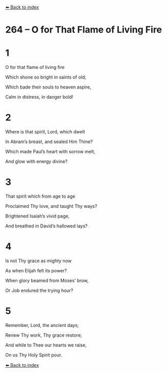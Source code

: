 [⬅️ Back to index](../README.md)

# 264 – O for That Flame of Living Fire





# 1

O for that flame of living fire

Which shone so bright in saints of old;

Which bade their souls to heaven aspire,

Calm in distress, in danger bold!



# 2

Where is that spirit, Lord, which dwelt

In Abram’s breast, and sealed Him Thine?

Which made Paul’s heart with sorrow melt,

And glow with energy divine?



# 3

That spirit which from age to age

Proclaimed Thy love, and taught Thy ways?

Brightened Isaiah’s vivid page,

And breathed in David’s hallowed lays?



# 4

Is not Thy grace as mighty now

As when Elijah felt its power?

When glory beamed from Moses’ brow,

Or Job endured the trying hour?



# 5

Remember, Lord, the ancient days;

Renew Thy work, Thy grace restore;

And while to Thee our hearts we raise,

On us Thy Holy Spirit pour.

[⬅️ Back to index](../README.md)
